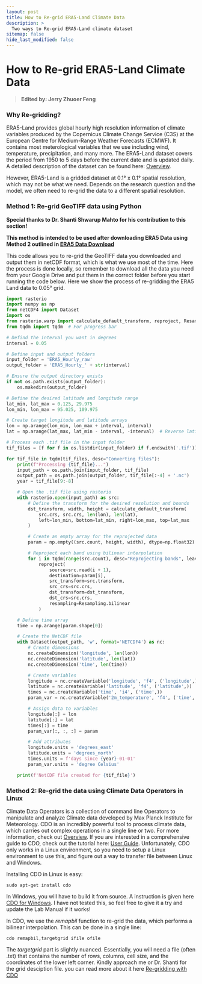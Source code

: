 ```yaml
---
layout: post
title: How to Re-grid ERA5-Land Climate Data
description: >
  Two ways to Re-grid ERA5-Land climate dataset
sitemap: false
hide_last_modified: false
---
```


# How to Re-grid ERA5-Land Climate Data
>**Edited by: Jerry Zhuoer Feng**

### Why Re-gridding?

ERA5-Land provides global hourly high resolution information of climate variables produced by the Copernicus Climate Change Service (C3S) at the European Centre for Medium-Range Weather Forecasts (ECMWF). It contains most meterological variables that we use including wind, temperature, precipitation, and many more. The ERA5-Land dataset covers the period from 1950 to 5 days before the current date and is updated daily. A detailed description of the dataset can be found here: [Overview](https://cds.climate.copernicus.eu/datasets/reanalysis-era5-land?tab=overview). 

However, ERA5-Land is a gridded dataset at 0.1° x 0.1° spatial resolution, which may not be what we need. Depends on the research question and the model, we often need to re-grid the data to a different spatial resolution. 

### Method 1: Re-grid GeoTIFF data using Python

**Special thanks to Dr. Shanti Shwarup Mahto for his contribution to this section!**

**This method is intended to be used after downloading ERA5 Data using Method 2 outlined in [ERA5 Data Download](https://critical-infrastructure-systems-lab.github.io/manual/programming/2024-10-21-ERA5-Data-Download/)** 

This code allows you to re-grid the GeoTIFF data you downloaded and output them in netCDF format, which is what we use most of the time. Here the process is done locally, so remember to download all the data you need from your Google Drive and put them in the correct folder before you start running the code below. Here we show the process of re-gridding the ERA5 Land data to 0.05° grid.

```python 
import rasterio
import numpy as np
from netCDF4 import Dataset
import os
from rasterio.warp import calculate_default_transform, reproject, Resampling
from tqdm import tqdm  # For progress bar

# Defind the interval you want in degrees
interval = 0.05

# Define input and output folders
input_folder = 'ERA5_Hourly_raw'
output_folder = 'ERA5_Hourly_' + str(interval)

# Ensure the output directory exists
if not os.path.exists(output_folder):
    os.makedirs(output_folder)

# Define the desired latitude and longitude range
lat_min, lat_max = 0.125, 29.975
lon_min, lon_max = 95.025, 109.975

# Create target longitude and latitude arrays
lon = np.arange(lon_min, lon_max + interval, interval)
lat = np.arange(lat_max, lat_min - interval, -interval)  # Reverse latitude to correct upside-down issue

# Process each .tif file in the input folder
tif_files = [f for f in os.listdir(input_folder) if f.endswith('.tif')]

for tif_file in tqdm(tif_files, desc="Converting files"):
    print(f"Processing {tif_file}...")
    input_path = os.path.join(input_folder, tif_file)
    output_path = os.path.join(output_folder, tif_file[:-4] + '.nc')
    year = tif_file[9:-8]

    # Open the .tif file using rasterio
    with rasterio.open(input_path) as src:
        # Define the transform for the desired resolution and bounds
        dst_transform, width, height = calculate_default_transform(
            src.crs, src.crs, len(lon), len(lat),
            left=lon_min, bottom=lat_min, right=lon_max, top=lat_max
        )

        # Create an empty array for the reprojected data
        param = np.empty((src.count, height, width), dtype=np.float32)

        # Reproject each band using bilinear interpolation
        for i in tqdm(range(src.count), desc="Reprojecting bands", leave=False):
            reproject(
                source=src.read(i + 1),
                destination=param[i],
                src_transform=src.transform,
                src_crs=src.crs,
                dst_transform=dst_transform,
                dst_crs=src.crs,
                resampling=Resampling.bilinear
            )

    # Define time array
    time = np.arange(param.shape[0])

    # Create the NetCDF file
    with Dataset(output_path, 'w', format='NETCDF4') as nc:
        # Create dimensions
        nc.createDimension('longitude', len(lon))
        nc.createDimension('latitude', len(lat))
        nc.createDimension('time', len(time))

        # Create variables
        longitude = nc.createVariable('longitude', 'f4', ('longitude',))
        latitude = nc.createVariable('latitude', 'f4', ('latitude',))
        times = nc.createVariable('time', 'i4', ('time',))
        param_var = nc.createVariable('2m_temperature', 'f4', ('time', 'latitude', 'longitude'), zlib=True, complevel=4)

        # Assign data to variables
        longitude[:] = lon
        latitude[:] = lat
        times[:] = time
        param_var[:, :, :] = param

        # Add attributes
        longitude.units = 'degrees_east'
        latitude.units = 'degrees_north'
        times.units = f'days since {year}-01-01'
        param_var.units = 'degree Celsius'

    print(f'NetCDF file created for {tif_file}')
```

### Method 2: Re-grid the data using Climate Data Operators in Linux

Climate Data Operators is a collection of command line Operators to manipulate and analyze Climate data developed by Max Planck Institute for Meteorology. CDO is an incredibly powerful tool to process climate data, which carries out complex operations in a single line or two. For more information, check out [Overview]("https://code.mpimet.mpg.de/projects/cdo"). If you are interested in a comprehensive guide to CDO, check out the tutorial here: [User Guide]("https://code.mpimet.mpg.de/projects/cdo/embedded/index.html"). Unfortunately, CDO only works in a Linux environment, so you need to setup a Linux environment to use this, and figure out a way to transfer file between Linux and Windows.

Installing CDO in Linux is easy:

```
sudo apt-get install cdo
```

In Windows, you will have to build it from source. A instruction is given here [CDO for Windows](https://code.mpimet.mpg.de/projects/cdo/wiki/Win32). I have not tested this, so feel free to give it a try and update the Lab Manual if it works!

In CDO, we use the *remapbil* function to re-grid the data, which performs a bilinear interpolation. This can be done in a single line:

```
cdo remapbil,targetgrid ifile ofile
```

The *targetgrid* part is slightly nuanced. Essentially, you will need a file (often .txt) that contains the number of rows, columns, cell size, and the coordinates of the lower left corner. Kindly approach me or Dr. Shanti for the grid desciption file. you can read more about it here [Re-gridding with CDO](https://www.climate-cryosphere.org/wiki/index.php/Regridding_with_CDO)
